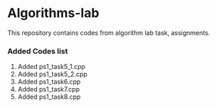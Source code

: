 # Algorithms-lab
This repository contains codes from algorithm lab task, assignments.
### Added Codes list
1. Added ps1_task5_1.cpp
2. Added ps1_task5_2.cpp
3. Added ps1_task6.cpp
4. Added ps1_task7.cpp
5. Added ps1_task8.cpp

